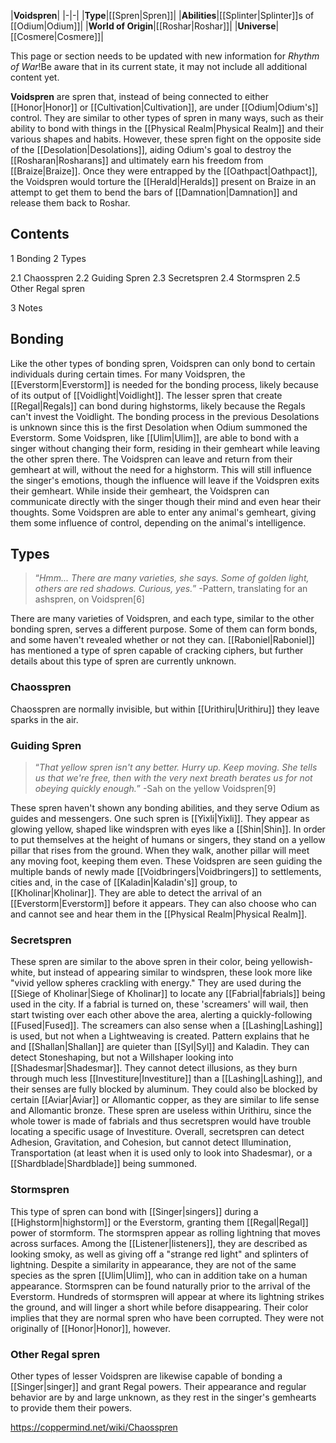 |**Voidspren**|
|-|-|
|**Type**|[[Spren\|Spren]]|
|**Abilities**|[[Splinter\|Splinter]]s of [[Odium\|Odium]]|
|**World of Origin**|[[Roshar\|Roshar]]|
|**Universe**|[[Cosmere\|Cosmere]]|

This page or section needs to be updated with new information for *Rhythm of War*!Be aware that in its current state, it may not include all additional content yet.

**Voidspren** are spren that, instead of being connected to either [[Honor\|Honor]] or [[Cultivation\|Cultivation]], are under [[Odium\|Odium's]] control. They are similar to other types of spren in many ways, such as their ability to bond with things in the [[Physical Realm\|Physical Realm]] and their various shapes and habits. However, these spren fight on the opposite side of the [[Desolation\|Desolations]], aiding Odium's goal to destroy the [[Rosharan\|Rosharans]] and ultimately earn his freedom from [[Braize\|Braize]]. Once they were entrapped by the [[Oathpact\|Oathpact]], the Voidspren would torture the [[Herald\|Heralds]] present on Braize in an attempt to get them to bend the bars of [[Damnation\|Damnation]] and release them back to Roshar.

## Contents

1 Bonding
2 Types

2.1 Chaosspren
2.2 Guiding Spren
2.3 Secretspren
2.4 Stormspren
2.5 Other Regal spren


3 Notes


## Bonding
Like the other types of bonding spren, Voidspren can only bond to certain individuals during certain times. For many Voidspren, the [[Everstorm\|Everstorm]] is needed for the bonding process, likely because of its output of [[Voidlight\|Voidlight]]. The lesser spren that create [[Regal\|Regals]] can bond during highstorms, likely because the Regals can't invest the Voidlight. The bonding process in the previous Desolations is unknown since this is the first Desolation when Odium summoned the Everstorm.
Some Voidspren, like [[Ulim\|Ulim]], are able to bond with a singer without changing their form, residing in their gemheart while leaving the other spren there. The Voidspren can leave and return from their gemheart at will, without the need for a highstorm. This will still influence the singer's emotions, though the influence will leave if the Voidspren exits their gemheart. While inside their gemheart, the Voidspren can communicate directly with the singer though their mind and even hear their thoughts.
Some Voidspren are able to enter any animal's gemheart, giving them some influence of control, depending on the animal's intelligence.

## Types
>“*Hmm... There are many varieties, she says. Some of golden light, others are red shadows. Curious, yes.*”
\-Pattern, translating for an ashspren, on Voidspren[6]


There are many varieties of Voidspren, and each type, similar to the other bonding spren, serves a different purpose. Some of them can form bonds, and some haven't revealed whether or not they can. [[Raboniel\|Raboniel]] has mentioned a type of spren capable of cracking ciphers, but further details about this type of spren are currently unknown.

### Chaosspren
Chaosspren are normally invisible, but within [[Urithiru\|Urithiru]] they leave sparks in the air.

### Guiding Spren
>“*That yellow spren isn't any better. Hurry up. Keep moving. She tells us that we're free, then with the very next breath berates us for not obeying quickly enough.*”
\-Sah on the yellow Voidspren[9]


These spren haven't shown any bonding abilities, and they serve Odium as guides and messengers. One such spren is [[Yixli\|Yixli]]. They appear as glowing yellow, shaped like windspren with eyes like a [[Shin\|Shin]]. In order to put themselves at the height of humans or singers, they stand on a yellow pillar that rises from the ground. When they walk, another pillar will meet any moving foot, keeping them even. These Voidspren are seen guiding the multiple bands of newly made [[Voidbringers\|Voidbringers]] to settlements, cities and, in the case of [[Kaladin\|Kaladin's]] group, to [[Kholinar\|Kholinar]]. They are able to detect the arrival of an [[Everstorm\|Everstorm]] before it appears. They can also choose who can and cannot see and hear them in the [[Physical Realm\|Physical Realm]].

### Secretspren
These spren are similar to the above spren in their color, being yellowish-white, but instead of appearing similar to windspren, these look more like "vivid yellow spheres crackling with energy." They are used during the [[Siege of Kholinar\|Siege of Kholinar]] to locate any [[Fabrial\|fabrials]] being used in the city. If a fabrial is turned on, these 'screamers' will wail, then start twisting over each other above the area, alerting a quickly-following [[Fused\|Fused]]. The screamers can also sense when a [[Lashing\|Lashing]] is used, but not when a Lightweaving is created. Pattern explains that he and [[Shallan\|Shallan]] are quieter than [[Syl\|Syl]] and Kaladin. They can detect Stoneshaping, but not a Willshaper looking into [[Shadesmar\|Shadesmar]]. They cannot detect illusions, as they burn through much less [[Investiture\|Investiture]] than a [[Lashing\|Lashing]], and their senses are fully blocked by aluminum. They could also be blocked by certain [[Aviar\|Aviar]] or Allomantic copper, as they are similar to life sense and Allomantic bronze. These spren are useless within Urithiru, since the whole tower is made of fabrials and thus secretspren would have trouble locating a specific usage of Investiture.
Overall, secretspren can detect Adhesion, Gravitation, and Cohesion, but cannot detect Illumination, Transportation (at least when it is used only to look into Shadesmar), or a [[Shardblade\|Shardblade]] being summoned.

### Stormspren
This type of spren can bond with [[Singer\|singers]] during a [[Highstorm\|highstorm]] or the Everstorm, granting them [[Regal\|Regal]] power of stormform. The stormspren appear as rolling lightning that moves across surfaces. Among the [[Listener\|listeners]], they are described as looking smoky, as well as giving off a "strange red light" and splinters of lightning. Despite a similarity in appearance, they are not of the same species as the spren [[Ulim\|Ulim]], who can in addition take on a human appearance.
Stormspren can be found naturally prior to the arrival of the Everstorm. Hundreds of stormspren will appear at where its lightning strikes the ground, and will linger a short while before disappearing. Their color implies that they are normal spren who have been corrupted. They were not originally of [[Honor\|Honor]], however.

### Other Regal spren
Other types of lesser Voidspren are likewise capable of bonding a [[Singer\|singer]] and grant Regal powers. Their appearance and regular behavior are by and large unknown, as they rest in the singer's gemhearts to provide them their powers.



https://coppermind.net/wiki/Chaosspren